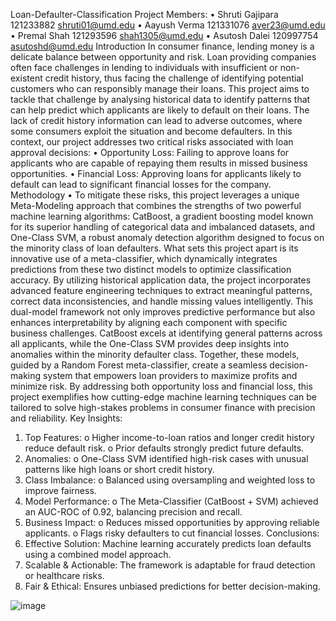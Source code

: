 
Loan-Defaulter-Classification
Project Members:
•	Shruti Gajipara 121233882 shruti01@umd.edu
•	Aayush Verma 121331076 aver23@umd.edu
•	Premal Shah 121293596  shah1305@umd.edu
•	Asutosh Dalei 120997754 asutoshd@umd.edu
Introduction
In consumer finance, lending money is a delicate balance between opportunity and risk. Loan providing companies often face challenges in lending to individuals with insufficient or non-existent credit history, thus facing the challenge of identifying potential customers who can responsibly manage their loans. This project aims to tackle that challenge by analysing historical data to identify patterns that can help predict which applicants are likely to default on their loans.
The lack of credit history information can lead to adverse outcomes, where some consumers exploit the situation and become defaulters. In this context, our project addresses two critical risks associated with loan approval decisions:
•	Opportunity Loss: Failing to approve loans for applicants who are capable of repaying them results in missed business opportunities.
•	Financial Loss: Approving loans for applicants likely to default can lead to significant financial losses for the company.
Methodology
•	To mitigate these risks, this project leverages a unique Meta-Modeling approach that combines the strengths of two powerful machine learning algorithms: CatBoost, a gradient boosting model known for its superior handling of categorical data and imbalanced datasets, and One-Class SVM, a robust anomaly detection algorithm designed to focus on the minority class of loan defaulters.
What sets this project apart is its innovative use of a meta-classifier, which dynamically integrates predictions from these two distinct models to optimize classification accuracy. By utilizing historical application data, the project incorporates advanced feature engineering techniques to extract meaningful patterns, correct data inconsistencies, and handle missing values intelligently.
This dual-model framework not only improves predictive performance but also enhances interpretability by aligning each component with specific business challenges. CatBoost excels at identifying general patterns across all applicants, while the One-Class SVM provides deep insights into anomalies within the minority defaulter class. Together, these models, guided by a Random Forest meta-classifier, create a seamless decision-making system that empowers loan providers to maximize profits and minimize risk.
By addressing both opportunity loss and financial loss, this project exemplifies how cutting-edge machine learning techniques can be tailored to solve high-stakes problems in consumer finance with precision and reliability.
Key Insights:
1.	Top Features:
o	Higher income-to-loan ratios and longer credit history reduce default risk.
o	Prior defaults strongly predict future defaults.
2.	Anomalies:
o	One-Class SVM identified high-risk cases with unusual patterns like high loans or short credit history.
3.	Class Imbalance:
o	Balanced using oversampling and weighted loss to improve fairness.
4.	Model Performance:
o	The Meta-Classifier (CatBoost + SVM) achieved an AUC-ROC of 0.92, balancing precision and recall.
5.	Business Impact:
o	Reduces missed opportunities by approving reliable applicants.
o	Flags risky defaulters to cut financial losses.
Conclusions:
1.	Effective Solution: Machine learning accurately predicts loan defaults using a combined model approach.
2.	Scalable & Actionable: The framework is adaptable for fraud detection or healthcare risks.
3.	Fair & Ethical: Ensures unbiased predictions for better decision-making.

![image](https://github.com/user-attachments/assets/17d2e45b-a86b-4407-9673-3d5c6da578bd)

